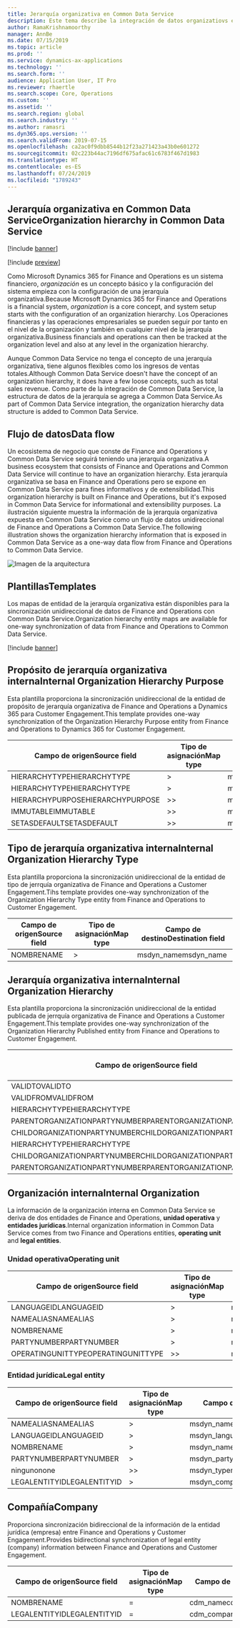 ```yaml
---
title: Jerarquía organizativa en Common Data Service
description: Este tema describe la integración de datos organizatiovs entre Finance and Operations y Common Data Service.
author: RamaKrishnamoorthy
manager: AnnBe
ms.date: 07/15/2019
ms.topic: article
ms.prod: ''
ms.service: dynamics-ax-applications
ms.technology: ''
ms.search.form: ''
audience: Application User, IT Pro
ms.reviewer: rhaertle
ms.search.scope: Core, Operations
ms.custom: ''
ms.assetid: ''
ms.search.region: global
ms.search.industry: ''
ms.author: ramasri
ms.dyn365.ops.version: ''
ms.search.validFrom: 2019-07-15
ms.openlocfilehash: ca2ac0f9dbb8544b12f23a271423a43b0e601272
ms.sourcegitcommit: 02c223b44ac7196df675afac61c6783f467d1983
ms.translationtype: HT
ms.contentlocale: es-ES
ms.lasthandoff: 07/24/2019
ms.locfileid: "1789243"
---
```

## <a name="organization-hierarchy-in-common-data-service"></a><span data-ttu-id="c3ca7-103">Jerarquía organizativa en Common Data Service</span><span class="sxs-lookup"><span data-stu-id="c3ca7-103">Organization hierarchy in Common Data Service</span></span>

[!include [banner](../includes/banner.md)]

[!include [preview](../includes/preview-banner.md)]

<span data-ttu-id="c3ca7-104">Como Microsoft Dynamics 365 for Finance and Operations es un sistema financiero, *organización* es un concepto básico y la configuración del sistema empieza con la configuración de una jerarquía organizativa.</span><span class="sxs-lookup"><span data-stu-id="c3ca7-104">Because Microsoft Dynamics 365 for Finance and Operations is a financial system, *organization* is a core concept, and system setup starts with the configuration of an organization hierarchy.</span></span> <span data-ttu-id="c3ca7-105">Los Operaciones financieras y las operaciones empresariales se pueden seguir por tanto en el nivel de la organización y también en cualquier nivel de la jerarquía organizativa.</span><span class="sxs-lookup"><span data-stu-id="c3ca7-105">Business financials and operations can then be tracked at the organization level and also at any level in the organization hierarchy.</span></span>

<span data-ttu-id="c3ca7-106">Aunque Common Data Service no tenga el concepto de una jerarquía organizativa, tiene algunos flexibles como los ingresos de ventas totales.</span><span class="sxs-lookup"><span data-stu-id="c3ca7-106">Although Common Data Service doesn't have the concept of an organization hierarchy, it does have a few loose concepts, such as total sales revenue.</span></span> <span data-ttu-id="c3ca7-107">Como parte de la integración de Common Data Service, la estructura de datos de la jerarquía se agrega a Common Data Service.</span><span class="sxs-lookup"><span data-stu-id="c3ca7-107">As part of Common Data Service integration, the organization hierarchy data structure is added to Common Data Service.</span></span>

## <a name="data-flow"></a><span data-ttu-id="c3ca7-108">Flujo de datos</span><span class="sxs-lookup"><span data-stu-id="c3ca7-108">Data flow</span></span>

<span data-ttu-id="c3ca7-109">Un ecosistema de negocio que conste de Finance and Operations y Common Data Service seguirá teniendo una jerarquía organizativa.</span><span class="sxs-lookup"><span data-stu-id="c3ca7-109">A business ecosystem that consists of Finance and Operations and Common Data Service will continue to have an organization hierarchy.</span></span> <span data-ttu-id="c3ca7-110">Esta jerarquía organizativa se basa en Finance and Operations pero se expone en Common Data Service para fines informativos y de extensibilidad.</span><span class="sxs-lookup"><span data-stu-id="c3ca7-110">This organization hierarchy is built on Finance and Operations, but it's exposed in Common Data Service for informational and extensibility purposes.</span></span> <span data-ttu-id="c3ca7-111">La ilustración siguiente muestra la información de la jerarquía organizativa expuesta en Common Data Service como un flujo de datos unidireccional de Finance and Operations a Common Data Service.</span><span class="sxs-lookup"><span data-stu-id="c3ca7-111">The following illustration shows the organization hierarchy information that is exposed in Common Data Service as a one-way data flow from Finance and Operations to Common Data Service.</span></span>

![Imagen de la arquitectura](media/dual-write-data-flow.png)

## <a name="templates"></a><span data-ttu-id="c3ca7-113">Plantillas</span><span class="sxs-lookup"><span data-stu-id="c3ca7-113">Templates</span></span>

<span data-ttu-id="c3ca7-114">Los mapas de entidad de la jerarquía organizativa están disponibles para la sincronización unidireccional de datos de Finance and Operations con Common Data Service.</span><span class="sxs-lookup"><span data-stu-id="c3ca7-114">Organization hierarchy entity maps are available for one-way synchronization of data from Finance and Operations to Common Data Service.</span></span>

[!include [banner](../includes/dual-write-symbols.md)]

## <a name="internal-organization-hierarchy-purpose"></a><span data-ttu-id="c3ca7-115">Propósito de jerarquía organizativa interna</span><span class="sxs-lookup"><span data-stu-id="c3ca7-115">Internal Organization Hierarchy Purpose</span></span>

<span data-ttu-id="c3ca7-116">Esta plantilla proporciona la sincronización unidireccional de la entidad de propósito de jerarquía organizativa de Finance and Operations a Dynamics 365 para Customer Engagement.</span><span class="sxs-lookup"><span data-stu-id="c3ca7-116">This template provides one-way synchronization of the Organization Hierarchy Purpose entity from Finance and Operations to Dynamics 365 for Customer Engagement.</span></span>

<!-- ![architecture image](media/dual-write-purpose.png) -->

<span data-ttu-id="c3ca7-117">Campo de origen</span><span class="sxs-lookup"><span data-stu-id="c3ca7-117">Source field</span></span> | <span data-ttu-id="c3ca7-118">Tipo de asignación</span><span class="sxs-lookup"><span data-stu-id="c3ca7-118">Map type</span></span> | <span data-ttu-id="c3ca7-119">Campo de destino</span><span class="sxs-lookup"><span data-stu-id="c3ca7-119">Destination field</span></span>
---|---|---
<span data-ttu-id="c3ca7-120">HIERARCHYTYPE</span><span class="sxs-lookup"><span data-stu-id="c3ca7-120">HIERARCHYTYPE</span></span> | \> | <span data-ttu-id="c3ca7-121">msdyn\_hierarchypurposetypename</span><span class="sxs-lookup"><span data-stu-id="c3ca7-121">msdyn\_hierarchypurposetypename</span></span>
<span data-ttu-id="c3ca7-122">HIERARCHYTYPE</span><span class="sxs-lookup"><span data-stu-id="c3ca7-122">HIERARCHYTYPE</span></span> | \> | <span data-ttu-id="c3ca7-123">msdyn\_hierarchytype.msdyn\_name</span><span class="sxs-lookup"><span data-stu-id="c3ca7-123">msdyn\_hierarchytype.msdyn\_name</span></span>
<span data-ttu-id="c3ca7-124">HIERARCHYPURPOSE</span><span class="sxs-lookup"><span data-stu-id="c3ca7-124">HIERARCHYPURPOSE</span></span> | \>\> | <span data-ttu-id="c3ca7-125">msdyn\_hierarchypurpose</span><span class="sxs-lookup"><span data-stu-id="c3ca7-125">msdyn\_hierarchypurpose</span></span>
<span data-ttu-id="c3ca7-126">IMMUTABLE</span><span class="sxs-lookup"><span data-stu-id="c3ca7-126">IMMUTABLE</span></span> | \>\> | <span data-ttu-id="c3ca7-127">msdyn\_immutable</span><span class="sxs-lookup"><span data-stu-id="c3ca7-127">msdyn\_immutable</span></span>
<span data-ttu-id="c3ca7-128">SETASDEFAULT</span><span class="sxs-lookup"><span data-stu-id="c3ca7-128">SETASDEFAULT</span></span> | \>\> | <span data-ttu-id="c3ca7-129">msdyn\_setasdefault</span><span class="sxs-lookup"><span data-stu-id="c3ca7-129">msdyn\_setasdefault</span></span>

## <a name="internal-organization-hierarchy-type"></a><span data-ttu-id="c3ca7-130">Tipo de jerarquía organizativa interna</span><span class="sxs-lookup"><span data-stu-id="c3ca7-130">Internal Organization Hierarchy Type</span></span>

<span data-ttu-id="c3ca7-131">Esta plantilla proporciona la sincronización unidireccional de la entidad de tipo de jerrquía organizativa de Finance and Operations a Customer Engagement.</span><span class="sxs-lookup"><span data-stu-id="c3ca7-131">Tihs template provides one-way synchronization of the Organization Hierarchy Type entity from Finance and Operations to Customer Engagement.</span></span>

<!-- ![architecture image](media/dual-write-type.png) -->

<span data-ttu-id="c3ca7-132">Campo de origen</span><span class="sxs-lookup"><span data-stu-id="c3ca7-132">Source field</span></span> | <span data-ttu-id="c3ca7-133">Tipo de asignación</span><span class="sxs-lookup"><span data-stu-id="c3ca7-133">Map type</span></span> | <span data-ttu-id="c3ca7-134">Campo de destino</span><span class="sxs-lookup"><span data-stu-id="c3ca7-134">Destination field</span></span>
---|---|---
<span data-ttu-id="c3ca7-135">NOMBRE</span><span class="sxs-lookup"><span data-stu-id="c3ca7-135">NAME</span></span> | \> | <span data-ttu-id="c3ca7-136">msdyn\_name</span><span class="sxs-lookup"><span data-stu-id="c3ca7-136">msdyn\_name</span></span>

## <a name="internal-organization-hierarchy"></a><span data-ttu-id="c3ca7-137">Jerarquía organizativa interna</span><span class="sxs-lookup"><span data-stu-id="c3ca7-137">Internal Organization Hierarchy</span></span>

<span data-ttu-id="c3ca7-138">Esta plantilla proporciona la sincronización unidireccional de la entidad publicada de jerrquía organizativa de Finance and Operations a Customer Engagement.</span><span class="sxs-lookup"><span data-stu-id="c3ca7-138">This template provides one-way synchronization of the Organization Hierarchy Published entity from Finance and Operations to Customer Engagement.</span></span>

<!-- ![architecture image](media/dual-write-organization.png) -->

<span data-ttu-id="c3ca7-139">Campo de origen</span><span class="sxs-lookup"><span data-stu-id="c3ca7-139">Source field</span></span> | <span data-ttu-id="c3ca7-140">Tipo de asignación</span><span class="sxs-lookup"><span data-stu-id="c3ca7-140">Map type</span></span> | <span data-ttu-id="c3ca7-141">Campo de destino</span><span class="sxs-lookup"><span data-stu-id="c3ca7-141">Destination field</span></span>
---|---|---
<span data-ttu-id="c3ca7-142">VALIDTO</span><span class="sxs-lookup"><span data-stu-id="c3ca7-142">VALIDTO</span></span> | \> | <span data-ttu-id="c3ca7-143">msdyn\_validto</span><span class="sxs-lookup"><span data-stu-id="c3ca7-143">msdyn\_validto</span></span>
<span data-ttu-id="c3ca7-144">VALIDFROM</span><span class="sxs-lookup"><span data-stu-id="c3ca7-144">VALIDFROM</span></span> | \> | <span data-ttu-id="c3ca7-145">msdyn\_validfrom</span><span class="sxs-lookup"><span data-stu-id="c3ca7-145">msdyn\_validfrom</span></span>
<span data-ttu-id="c3ca7-146">HIERARCHYTYPE</span><span class="sxs-lookup"><span data-stu-id="c3ca7-146">HIERARCHYTYPE</span></span> | \> | <span data-ttu-id="c3ca7-147">msdyn\_hierarchytypename</span><span class="sxs-lookup"><span data-stu-id="c3ca7-147">msdyn\_hierarchytypename</span></span>
<span data-ttu-id="c3ca7-148">PARENTORGANIZATIONPARTYNUMBER</span><span class="sxs-lookup"><span data-stu-id="c3ca7-148">PARENTORGANIZATIONPARTYNUMBER</span></span> | \> | <span data-ttu-id="c3ca7-149">msdyn\_parentpartyid</span><span class="sxs-lookup"><span data-stu-id="c3ca7-149">msdyn\_parentpartyid</span></span>
<span data-ttu-id="c3ca7-150">CHILDORGANIZATIONPARTYNUMBER</span><span class="sxs-lookup"><span data-stu-id="c3ca7-150">CHILDORGANIZATIONPARTYNUMBER</span></span> | \> | <span data-ttu-id="c3ca7-151">msdyn\_childpartyid</span><span class="sxs-lookup"><span data-stu-id="c3ca7-151">msdyn\_childpartyid</span></span>
<span data-ttu-id="c3ca7-152">HIERARCHYTYPE</span><span class="sxs-lookup"><span data-stu-id="c3ca7-152">HIERARCHYTYPE</span></span> | \> | <span data-ttu-id="c3ca7-153">msdyn\_hierarchytypeid.msdyn\_name</span><span class="sxs-lookup"><span data-stu-id="c3ca7-153">msdyn\_hierarchytypeid.msdyn\_name</span></span>
<span data-ttu-id="c3ca7-154">CHILDORGANIZATIONPARTYNUMBER</span><span class="sxs-lookup"><span data-stu-id="c3ca7-154">CHILDORGANIZATIONPARTYNUMBER</span></span> | \> | <span data-ttu-id="c3ca7-155">msdyn\_childid.msdyn\_partynumber</span><span class="sxs-lookup"><span data-stu-id="c3ca7-155">msdyn\_childid.msdyn\_partynumber</span></span>
<span data-ttu-id="c3ca7-156">PARENTORGANIZATIONPARTYNUMBER</span><span class="sxs-lookup"><span data-stu-id="c3ca7-156">PARENTORGANIZATIONPARTYNUMBER</span></span> | \> | <span data-ttu-id="c3ca7-157">msdyn\_parentid.msdyn\_partynumber</span><span class="sxs-lookup"><span data-stu-id="c3ca7-157">msdyn\_parentid.msdyn\_partynumber</span></span>

## <a name="internal-organization"></a><span data-ttu-id="c3ca7-158">Organización interna</span><span class="sxs-lookup"><span data-stu-id="c3ca7-158">Internal Organization</span></span>

<span data-ttu-id="c3ca7-159">La información de la organización interna en Common Data Service se deriva de dos entidades de Finance and Operations, **unidad operativa** y **entidades jurídicas**.</span><span class="sxs-lookup"><span data-stu-id="c3ca7-159">Internal organization information in Common Data Service comes from two Finance and Operations entities, **operating unit** and **legal entities**.</span></span>

<!-- ![architecture image](media/dual-write-operating-unit.png) -->

<!-- ![architecture image](media/dual-write-legal-entities.png) -->

### <a name="operating-unit"></a><span data-ttu-id="c3ca7-160">Unidad operativa</span><span class="sxs-lookup"><span data-stu-id="c3ca7-160">Operating unit</span></span>

<span data-ttu-id="c3ca7-161">Campo de origen</span><span class="sxs-lookup"><span data-stu-id="c3ca7-161">Source field</span></span> | <span data-ttu-id="c3ca7-162">Tipo de asignación</span><span class="sxs-lookup"><span data-stu-id="c3ca7-162">Map type</span></span> | <span data-ttu-id="c3ca7-163">Campo de destino</span><span class="sxs-lookup"><span data-stu-id="c3ca7-163">Destination field</span></span>
---|---|---
<span data-ttu-id="c3ca7-164">LANGUAGEID</span><span class="sxs-lookup"><span data-stu-id="c3ca7-164">LANGUAGEID</span></span> | \> | <span data-ttu-id="c3ca7-165">msdyn\_languageid</span><span class="sxs-lookup"><span data-stu-id="c3ca7-165">msdyn\_languageid</span></span>
<span data-ttu-id="c3ca7-166">NAMEALIAS</span><span class="sxs-lookup"><span data-stu-id="c3ca7-166">NAMEALIAS</span></span> | \> | <span data-ttu-id="c3ca7-167">msdyn\_namealias</span><span class="sxs-lookup"><span data-stu-id="c3ca7-167">msdyn\_namealias</span></span>
<span data-ttu-id="c3ca7-168">NOMBRE</span><span class="sxs-lookup"><span data-stu-id="c3ca7-168">NAME</span></span> | \> | <span data-ttu-id="c3ca7-169">msdyn\_name</span><span class="sxs-lookup"><span data-stu-id="c3ca7-169">msdyn\_name</span></span>
<span data-ttu-id="c3ca7-170">PARTYNUMBER</span><span class="sxs-lookup"><span data-stu-id="c3ca7-170">PARTYNUMBER</span></span> | \> | <span data-ttu-id="c3ca7-171">msdyn\_partynumber</span><span class="sxs-lookup"><span data-stu-id="c3ca7-171">msdyn\_partynumber</span></span>
<span data-ttu-id="c3ca7-172">OPERATINGUNITTYPE</span><span class="sxs-lookup"><span data-stu-id="c3ca7-172">OPERATINGUNITTYPE</span></span> | \>\> | <span data-ttu-id="c3ca7-173">msdyn\_type</span><span class="sxs-lookup"><span data-stu-id="c3ca7-173">msdyn\_type</span></span>

### <a name="legal-entity"></a><span data-ttu-id="c3ca7-174">Entidad jurídica</span><span class="sxs-lookup"><span data-stu-id="c3ca7-174">Legal entity</span></span>

<span data-ttu-id="c3ca7-175">Campo de origen</span><span class="sxs-lookup"><span data-stu-id="c3ca7-175">Source field</span></span> | <span data-ttu-id="c3ca7-176">Tipo de asignación</span><span class="sxs-lookup"><span data-stu-id="c3ca7-176">Map type</span></span> | <span data-ttu-id="c3ca7-177">Campo de destino</span><span class="sxs-lookup"><span data-stu-id="c3ca7-177">Destination field</span></span>
---|---|---
<span data-ttu-id="c3ca7-178">NAMEALIAS</span><span class="sxs-lookup"><span data-stu-id="c3ca7-178">NAMEALIAS</span></span> | \> | <span data-ttu-id="c3ca7-179">msdyn\_namealias</span><span class="sxs-lookup"><span data-stu-id="c3ca7-179">msdyn\_namealias</span></span>
<span data-ttu-id="c3ca7-180">LANGUAGEID</span><span class="sxs-lookup"><span data-stu-id="c3ca7-180">LANGUAGEID</span></span> | \> | <span data-ttu-id="c3ca7-181">msdyn\_languageid</span><span class="sxs-lookup"><span data-stu-id="c3ca7-181">msdyn\_languageid</span></span>
<span data-ttu-id="c3ca7-182">NOMBRE</span><span class="sxs-lookup"><span data-stu-id="c3ca7-182">NAME</span></span> | \> | <span data-ttu-id="c3ca7-183">msdyn\_name</span><span class="sxs-lookup"><span data-stu-id="c3ca7-183">msdyn\_name</span></span>
<span data-ttu-id="c3ca7-184">PARTYNUMBER</span><span class="sxs-lookup"><span data-stu-id="c3ca7-184">PARTYNUMBER</span></span> | \> | <span data-ttu-id="c3ca7-185">msdyn\_partynumber</span><span class="sxs-lookup"><span data-stu-id="c3ca7-185">msdyn\_partynumber</span></span>
<span data-ttu-id="c3ca7-186">ninguno</span><span class="sxs-lookup"><span data-stu-id="c3ca7-186">none</span></span> | \>\> | <span data-ttu-id="c3ca7-187">msdyn\_type</span><span class="sxs-lookup"><span data-stu-id="c3ca7-187">msdyn\_type</span></span>
<span data-ttu-id="c3ca7-188">LEGALENTITYID</span><span class="sxs-lookup"><span data-stu-id="c3ca7-188">LEGALENTITYID</span></span> | \> | <span data-ttu-id="c3ca7-189">msdyn\_companycode</span><span class="sxs-lookup"><span data-stu-id="c3ca7-189">msdyn\_companycode</span></span>

## <a name="company"></a><span data-ttu-id="c3ca7-190">Compañía</span><span class="sxs-lookup"><span data-stu-id="c3ca7-190">Company</span></span>

<span data-ttu-id="c3ca7-191">Proporciona sincronización bidireccional de la información de la entidad jurídica (empresa) entre Finance and Operations y Customer Engagement.</span><span class="sxs-lookup"><span data-stu-id="c3ca7-191">Provides bidirectional synchronization of legal entity (company) information between Finance and Operations and Customer Engagement.</span></span>

<!-- ![architecture image](media/dual-write-company.png) -->

<span data-ttu-id="c3ca7-192">Campo de origen</span><span class="sxs-lookup"><span data-stu-id="c3ca7-192">Source field</span></span> | <span data-ttu-id="c3ca7-193">Tipo de asignación</span><span class="sxs-lookup"><span data-stu-id="c3ca7-193">Map type</span></span> | <span data-ttu-id="c3ca7-194">Campo de destino</span><span class="sxs-lookup"><span data-stu-id="c3ca7-194">Destination field</span></span>
---|---|---
<span data-ttu-id="c3ca7-195">NOMBRE</span><span class="sxs-lookup"><span data-stu-id="c3ca7-195">NAME</span></span> | = | <span data-ttu-id="c3ca7-196">cdm\_name</span><span class="sxs-lookup"><span data-stu-id="c3ca7-196">cdm\_name</span></span>
<span data-ttu-id="c3ca7-197">LEGALENTITYID</span><span class="sxs-lookup"><span data-stu-id="c3ca7-197">LEGALENTITYID</span></span> | = | <span data-ttu-id="c3ca7-198">cdm\_companycode</span><span class="sxs-lookup"><span data-stu-id="c3ca7-198">cdm\_companycode</span></span>

